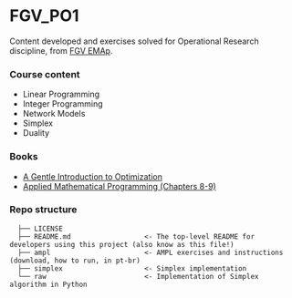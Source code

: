 # FGV_PO1
Content developed and exercises solved for Operational Research discipline, from [FGV EMAp](https://emap.fgv.br/disciplina/graduacao/programacao-linear-inteira).

### Course content

- Linear Programming
- Integer Programming
- Network Models
- Simplex
- Duality

### Books

- [A Gentle Introduction to Optimization](https://www.amazon.com/Gentle-Introduction-Optimization-B-Guenin-ebook/dp/B00KL8CHHU)
- [Applied Mathematical Programming (Chapters 8-9)](http://web.mit.edu/15.053/www/AMP.htm)

### Repo structure

```
  ├── LICENSE
  ├── README.md                  <- The top-level README for developers using this project (also know as this file!)
  ├── ampl                       <- AMPL exercises and instructions (download, how to run, in pt-br)
  ├── simplex                    <- Simplex implementation
  └── raw                        <- Implementation of Simplex algorithm in Python
```

